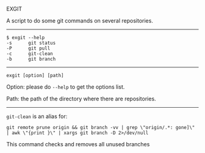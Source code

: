 EXGIT

A script to do some git commands on several repositories.
<hr />

```
$ exgit --help
-s      git status
-P      git pull
-c      git-clean
-b      git branch
```
<hr />

`exgit [option] [path]`

Option: please do `--help` to get the options list.

Path: the path of the directory where there are repositories.
<hr />

`git-clean` is an alias for:

`git remote prune origin && git branch -vv | grep \"origin/.*: gone]\" | awk \"{print }\" | xargs git branch -D 2>/dev/null`

This command checks and removes all unused branches